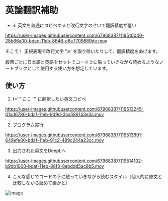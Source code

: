# 英論翻訳補助

- ↓ 英文を普通にコピペすると改行文字のせいで翻訳精度が低い

https://user-images.githubusercontent.com/67968387/119510040-28b66a00-bdac-11eb-8646-e6c7709889de.mov


そこで！
正規表現で改行文字 '\n' を取り除いたりして、翻訳精度をあげます。

段落ごとに日本語と英語をセットでコード上に貼っていきながら読めるようなノートブックとして使用する使い方を想定しています。


## 使い方

1. t=''' ここ ''' に翻訳したい英文コピペ

https://user-images.githubusercontent.com/67968387/119513245-01ad6780-bdaf-11eb-9d9d-3aa586143e3a.mov



2. プログラム実行

https://user-images.githubusercontent.com/67968387/119513691-649efe80-bdaf-11eb-91c2-489c244a23cc.mov



3. 出力された英文をDeepLへ

https://user-images.githubusercontent.com/67968387/119514102-b9db1000-bdaf-11eb-88f3-8ebddd5ac8b5.mov

4. こんな感じでコードの下に貼っていきながら読むスタイル（個人的に原文と比較しながら読めて楽かと）

![image](https://user-images.githubusercontent.com/67968387/119515401-c57b0680-bdb0-11eb-8800-c1d80408fb4f.png)

